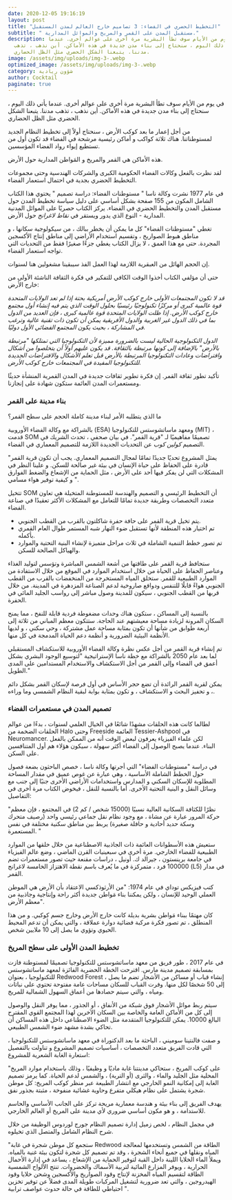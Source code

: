 ```yaml
---
date: 2020-12-05 19:16:19
layout: post
title: "التخطيط الحضري في الفضاء: 3 تصاميم خارج العالم لمدن المستقبل"
subtitle: " مستقبل المدن على القمر والمريخ والموائل المدارية."
description: في يوم من الأيام سوف تطأ البشرية مرة أخرى على عوالم أخرى. عندما
  يأتي ذلك اليوم ، سنحتاج إلى بناء مدن جديدة في هذه الأماكن. أين نذهب ، تذهب
  مدننا. يتبعنا الشكل الحضري مثل الظل الحضاري.
image: /assets/img/uploads/img-3-.webp
optimized_image: /assets/img/uploads/img-3-.webp
category: شؤون ريادية
author: Cocktail
paginate: true
---
```

في يوم من الأيام سوف تطأ البشرية مرة أخرى على عوالم أخرى. عندما يأتي ذلك اليوم ، سنحتاج إلى بناء مدن جديدة في هذه الأماكن. أين نذهب ، تذهب مدننا. يتبعنا الشكل الحضري مثل الظل الحضاري.

من أجل إعمار ما بعد كوكب الأرض  ، سنحتاج أولاً إلى تخطيط النظام الجديد لمستوطناتنا. هناك ثلاثة كواكب و أماكن رئيسية مرشحة في الفضاء قد تكون أول من تستطيع إيواء رواد الفضاء المؤسسين.

هذه الأماكن هي القمر والمريخ و المَواطن المدارية حول الأرض.

لقد نظرت بالفعل وكالات الفضاء الحكومية الكبرى والشركات الهندسية وحتى مجموعات التخطيط الحضري بجدية في احتمال استعمار الفضاء.

في عام 1977 نشرت وكالة ناسا " مستوطنات الفضاء: دراسة تصميم " يحتوي هذا الكتاب الشامل المكون من 155 صفحة بشكل أساسي على دليل سياسة تخطيط المدن حول مستقبل المدن والتخطيط الحضري في الفضاء. يركز الكتاب حصريًا على الموائل المدنية المدارية - النوع الذي يدور ويستقر في *نقاط لاغرانج* حول الأرض.

تغطي "مستوطنات الفضاء" كل ما يمكن أن يخطر ببالك ، من سيكولوجية سكانها ، و مناطق هبوط الصواريخ ، وتقسيم استخدام الأراضي إلى مناطق إنتاج الأكسجين المجردة. حتى مع هذا العمق ، لا يزال الكتاب يغطي جزءًا صغيرًا فقط من التحديات التي تواجه استعمار الفضاء.

إن الحجم الهائل من العبقرية اللازمة لهذا العمل الفذ سيبقينا مشغولين هنا لسنوات.

حتى أن مؤلفي الكتاب أخذوا الوقت الكافي للتفكير في فكرة الثقافة الناشئة الأولى من خارج الأرض:

*قد لا تكون المجتمعات الأولى خارج كوكب الأرض أمريكية بحتة إذا لم تعد الولايات المتحدة قوة عالمية كبرى أو مركزًا تكنولوجيًا رئيسيًا بحلول الوقت الذي يتم فيه إنشاء أول مجتمع خارج كوكب الأرض. إذا ظلت الولايات المتحدة قوة عالمية كبرى ، فإن العديد من الدول بما في ذلك الدول غير الغربية والدول الأفريقية يمكن أن تكون ذات تقنية عالية وترغب في المشاركة ، بحيث يكون المجتمع الفضائي الأول دوليًا.*

*الدول التكنولوجية الحالية ليست بالضرورة مميزة لأن التكنولوجيا التي تمتلكها "مرتبطة بالأرض" بالإضافة إلى كونها مرتبطة بالثقافة. قد يكون عليهم أولاً أن يتخلصوا من أشكال وافتراضات وعادات التكنولوجيا المرتبطة بالأرض قبل تعلم الأشكال والافتراضات الجديدة للتكنولوجيا المفيدة في المجتمعات خارج كوكب الأرض.*

تأكيد تطور ثقافة القمر. إن فكرة تطوير ثقافات جديدة في المدن القمرية المنشأة حديثًا ومستعمرات المدن العائمة ستكون شهادة على إنجازنا.

### بناء مدينة على القمر 

![](<>)ما الذي يتطلبه الأمر لبناء مدينة كاملة الحجم على سطح القمر؟

بالشراكة مع وكالة الفضاء الأوروبية (ESA) ومعهد ماساتشوستس للتكنولوجيا (MIT) ، قدمت SOM تصميمًا مفاهيميًا لـ "قرية القمر". في بيان صحفي ، تحدث الشريك في التصميم *كولين كوب* عن التحديات الجديدة اللازمة للتصميم المعماري في الفضاء.

"يمثل المشروع تحديًا جديدًا تمامًا لمجال التصميم المعماري. يجب أن تكون قرية القمر قادرة على الحفاظ على حياة الإنسان في بيئة غير صالحة للسكن. و علينا النظر في المشكلات التي لن يفكر فيها أحد على الأرض ، مثل الحماية من الإشعاع والضغط الفوارق و كيفية توفير هواء مسامي ".

تتخيل SOM أن التخطيط الرئيسي و التصميم والهندسة للمستوطنة المتخيلة هي تعاون متعدد التخصصات وطريقة جديدة تمامًا للتعامل مع المشكلات الأكثر تعقيدًا في صناعة الفضاء.

* يتم تخيل قرية القمر على حافة حفرة شاكلتون بالقرب من القطب الجنوبي.
* تم اختيار هذه المنطقة لأنها تستقبل ضوء النهار شبه المستمر طوال العام القمري بأكمله.
* تم تصور خطط التنمية الشاملة في ثلاث مراحل متميزة لإنشاء البنية التحتية والموارد والهياكل الصالحة للسكن.

ستحافظ قرية القمر على طاقتها من أشعة الشمس المباشرة وتؤسس لتوليد الغذاء وعناصر الحفاظ على الحياة من خلال استخدام الموارد في الموقع من خلال الاستفادة من الموارد الطبيعية للقمر. ستخلق المياه المستخرجة من المنخفضات بالقرب من القطب الجنوبي هواءً قابلًا للتنفس ودوافع صاروخية لدعم الصناعة المزدهرة في المدينة. من خلال قربها من القطب الجنوبي ، سيكون للمدينة وصول مباشر إلى رواسب الجليد المائي في الحفرة.

بالنسبة إلى المساكن ، ستكون هناك وحدات مضغوطة فردية قابلة للنفخ ، مما يمنح السكان المرونة لزيادة مساحة معيشتهم عند الحاجة. ستتكون معظم المباني من ثلاثة إلى أربعة طوابق من شأنها أن تكون بمثابة مساحة عمل مشتركة ، وحي سكني ، و لديها الأنظمة البيئية الضرورية و أنظمة دعم الحياة المدمجة في كل منها.

تم إنشاء قرية القمر من أجل عكس نظرة وكالة الفضاء الأوروبية للاستكشاف المستقبلي لما بعد عام 2050 بالشراكة مع خطة ناسا الإستراتيجية "لتوسيع الوجود البشري بشكل أعمق في الفضاء وإلى القمر من أجل الاستكشاف والاستخدام المستدامين على المدى الطويل."

يمكن لقرية القمر الرائدة أن تضع حجر الأساس في أول فرصة لإسكان القمر بشكل دائم ، و تحفيز البحث و الاستكشاف ، و تكون بمثابة بوابة لبقية النظام الشمسي وما وراءه.

### تصميم المدن في مستعمرات الفضاء 

![](<>)لطالما كانت هذه الحلقات مشهدًا شائعًا في الخيال العلمي لسنوات ، بدءًا من عوالم الحلقات الضخمة من Halo وحتى Freeside العائمة Tessier-Ashpool في Neuromancer. لكن علماء الفيزياء يعرفون لبعض الوقت أنه من الممكن بالفعل البناء. عندما يصبح الوصول إلى الفضاء أكثر سهولة ، سيكون هؤلاء هم أول المتنافسين على السكن.

في دراسة "مستوطنات الفضاء" التي أجرتها وكالة ناسا ، خصص الباحثون بضعة فصول حول الخطط الشاملة الأساسية ، وهي عبارة عن غوص عميق في مقدار المساحة المطلوبة للإسكان السكني و المدارس واستخدامات الأراضي الأخرى جنبًا إلى جنب مع وسائل النقل و البنية التحتية الأخرى. أما بالنسبة للنقل ، فيخوض الكتاب مرة أخرى في التفاصيل:

"نظرًا للكثافة السكانية العالية نسبيًا (15000 شخص / كم 2) في المجتمع ، فإن معظم حركة المرور عبارة عن مشاة ، مع وجود نظام نقل جماعي رئيسي واحد (رصيف متحرك وسكة حديد أحادية و حافلة صغيرة) يربط بين مناطق سكنية مختلفة في نفس المستعمرة. "

ستعيش هذه الأسطوانات العائمة ذات الجاذبية الاصطناعية من خلال خلقها من الموارد الطبيعية للفضاء الخارجي. مرة أخرى في سبعينيات القرن الماضي ، وضع عالم الفيزياء في جامعة برينستون ، جيرالد ك. أونيل ، دراسات مقنعة حيث تصور مستعمرات تضم 100000 فرد ، متمركزة في ما يُعرف باسم نقطة الاهتزاز الخامسة لاغرانج (L5) في مدار القمر.

كتب فيزيكس توداي في عام 1974: "من الأرثوذكسي الاعتقاد بأن الأرض هي الموطن العملي الوحيد للإنسان ، ولكن يمكننا بناء مَواطن جديدة أكثر راحة وإنتاجية وجاذبية من معظم الأرض".

كان مهتمًا ببناء مَواطن بشرية بديلة كانت خارج الأرض وخارج جسم كوكبي. و من هذا المنطلق ، تم تصور فكرة مركبة فضائية دوارة عملاقة ، والتي يمكن أن تدعم المحيط الحيوي وتؤوي ما يصل إلى 10 ملايين شخص.

### تخطيط المدن الأولى على سطح المريخ 

![](<>)في عام 2017 ، طور فريق من معهد ماساتشوستس للتكنولوجيا تصميمًا لمستوطنة فازت بمسابقة تصميم مدينة مارس. اقترحت الخطة الحضرية الفائزة لمعهد ماساتشوستس للتكنولوجيا ، بعنوان Redwood Forest ، إنشاء قباب أو مساكن من الأشجار تضم ما يصل إلى 50 شخصًا لكل منها. وفرت القباب للسكان مساحات عامة مفتوحة تحتوي على نباتات ومياه ، والتي سيتم حصادها من أعماق السهول الشمالية للمريخ.

سيتم ربط موائل الأشجار فوق شبكة من الأنفاق ، أو الجذور ، مما يوفر النقل والوصول إلى كل من الأماكن العامة والخاصة بين السكان الآخرين لهذا المجتمع القوي المقترح البالغ 10000. يمكن للتكنولوجيا المتقدمة مثل الضوء الاصطناعي داخل هذه المساكن أن تحاكي بشدة مشهد ضوء الشمس الطبيعي.

و صفت فالنتينا سوميني ، الباحثة ما بعد الدكتوراة في معهد ماساتشوستس للتكنولوجيا ، التي قادت الفريق متعدد التخصصات ، أساسيات تصميم المشروع و تناولت بالتفصيل استعارة الغابة الشعرية للمشروع:

"على كوكب المريخ ، ستحاكي مدينتنا غابة ماديًا و وظيفيًا ، وذلك باستخدام موارد المريخ المحلية مثل الجليد والماء ، والثرى (أو التربة) ، والشمس لدعم الحياة. كما يرمز تصميم الغابة إلى إمكانية النمو الخارجي مع انتشار الطبيعة عبر منظر كوكب المريخ: كل موطن شجرة يشتمل على نظام هيكلي متفرع وحاوية غشائية منفوخة ، مثبتة بجذور نفق.

يهدف الفريق إلى بناء بيئة و هندسة معمارية مريحة تركز على الجانب الأساسي والحاسم للاستدامة ، و هو مكون أساسي ضروري لأي مدينة على المريخ أو العالم الخارجي.

في مجمل النظام ، لخص زميل إدارة تصميم النظام جورج لوردوس الوظيفة من خلال شرح النظام الشامل والمتصل الذي تخيلوه.

"ستجمع كل موطن شجرة في غابة Redwood الطاقة من الشمس وتستخدمها لمعالجة المياه ونقلها في جميع أنحاء الشجرة ، وقد تم تصميم كل شجرة لتكون بيئة غنية بالمياه. ويملأ الماء الخلايا اللينة داخل القبة لتوفير الحماية من الإشعاع ، يساعد في إدارة الأحمال الحرارية ، ويوفر المزارع المائية لتربية الأسماك والخضروات. تنتج الألواح الشمسية الطاقة لتقسيم المياه المخزنة لإنتاج وقود الصواريخ والأكسجين وشحن خلايا وقود الهيدروجين ، والتي تعد ضرورية لتشغيل المركبات طويلة المدى فضلاً عن توفير تخزين احتياطي للطاقة في حالة حدوث عواصف ترابية ".